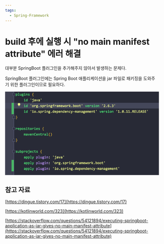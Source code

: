 ```yaml
---
tags:
  - Spring-Framework
---
```

# build 후에 실행 시 "no main manifest attribute"  에러 해결

대부분 SpringBoot 플러그인을 추가해주지 않아서 발생하는 문제다.

SpringBoot 플러그인에는 Spring Boot 애플리케이션을 jar 파일로 패키징을 도와주기 위한 플러그인이므로 필요하다.

![Untitled](assets/Untitled.png)

## 참고 자료

[https://dingue.tistory.com/17](https://dingue.tistory.com/17)

[https://kotlinworld.com/323](https://kotlinworld.com/323)

[https://stackoverflow.com/questions/54121894/executing-springboot-application-as-jar-gives-no-main-manifest-attribute](https://stackoverflow.com/questions/54121894/executing-springboot-application-as-jar-gives-no-main-manifest-attribute)